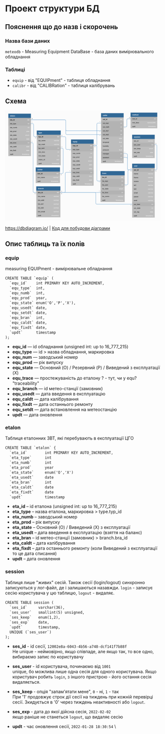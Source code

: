 # Проект структури БД

## Пояснення що до назв і скорочень

### Назва бази даних

`meteodb` - Measuring Equipment DataBase - база даних вимірювального обладнання

### Таблиці

- `equip` - від "EQUIPment" - таблиця обладнання
- `calibr` - від "CALIBRation" - таблиця калібрувань


## Схема

![medb.png](medb.png "Схема MEdb")

<https://dbdiagram.io/> | [Код для побудови діаграми](dbdiagram_code)

## Опис таблиць та їх полів

### equip 

measuring EQUIPment - вимірювальне обладнання

```mysql
CREATE TABLE `equip` (
  `equ_id`    int PRIMARY KEY AUTO_INCREMENT,
  `equ_type`  int,
  `equ_numb`  int,
  `equ_prod`  year,
  `equ_state` enum('O','P','X'),
  `equ_usedt` date,
  `equ_setdt` date,
  `equ_bran`  int,
  `equ_caldt` date,
  `equ_fixdt` date,
  `updt`      timestamp
);
```

- **equ_id**     — id обладнання (unsigned int: up to 16_777_215)
- **equ_type**   — id > назва обладнання, маркировка
- **equ_num**    — заводський номер
- **equ_prod**   — рік випуску
- **equ_state**  — Основний (O) / Резервний (P) / Виведений з експлуатації (X)
- **equ_trace**  — простежуваність до еталону ? - тут, чи у equ? "traceability"
- **equ_branch** — id метео-станції (замовник)
- **equ_usedt**  — дата введення в експлуатацію
- **equ_caldt**  — дата калібрування
- **equ_fixdt**  — дата останнього ремонту
- **equ_setdt**  — дата встановлення на метеостанцію
- **updt**       — дата оновлення


### etalon

Таблиця еталонних ЗВТ, які перебувають в експлуатації ЦГО

```mysql
CREATE TABLE `etalon` {
  `eta_id`        int PRIMARY KEY AUTO_INCREMENT,
  `eta_type`      int
  `eta_numb`      int
  `eta_prod`      year
  `eta_state`     enum('O','X')
  `eta_usedt`     date
  `eta_bran`      int
  `eta_caldt`     date
  `eta_fixdt`     date
  `updt`          timestamp
```

- **eta_id**    – id еталона (unsigned int: up to 16_777_215)
- **eta_type**  – назва еталона, маркировка > type.typ_id
- **eta_numb**  – заводський номер
- **eta_prod**  – рік випуску
- **eta_state** – Основний (O) / Виведений (X) з експлуатації
- **eta_usedt** – дата введення в експлуатацію (взяття на баланс)
- **eta_bran**  – id метео-станції (замовник) > branch.bra_id
- **eta_caldt** – дата калібрування
- **eta_fixdt** – дата останнього ремонту (коли Виведений з експлуатації то це дата списання)
- **updt**      – дата оновлення


### session 

Таблиця лише "живих" сесій. Також сесії (login/logout) синхронно записуються у лог-файл, де і залишаються назавжди.
`login` - записує сесію користувача у цю таблицю, `logout` - видаляє.

```mysql
CREATE TABLE session (
  `ses_id`     varchar(36),
  `ses_user`   smallint(5) unsigned,
  `ses_keep`   enum(1,2),
  `ses_exp`    date,
  `updt`       timestamp,
  UNIQUE (`ses_user`)
);
```
- **ses_id** - id сесії, `12002e8a-6043-4b56-a748-dcf141f7b88f` \
Не unique - неймовірно, якщо співпаде, але якщо так, то все одно, вибираємо запис по користувачу

- **ses_user** - id користувача, починаємо від `1001` \
unique, бо можлива лише одна сесія для одного користувача. Якщо користувач робить `login`, з іншого пристрою - його остання сесія видаляється.

- **ses_keep** - опція "запам'ятати мене", `0` - ні, `1` - так \
При '1' продовжує строк дії сесії на тиждень при кожній перевірці сесії. Зкидується в '0' через тиждень неактивності або `logout`.

- **ses_exp** - дата до якої дійсна сесія, `2022-02-02` \
якщо раніше не станеться `logout`, що видаляє сесію

- **updt** - час оновлення сесії, `2022-01-28 18:30:54` \

